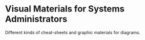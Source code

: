 # Visual Materials for Systems Administrators

Different kinds of cheat-sheets and graphic materials for diagrams.
